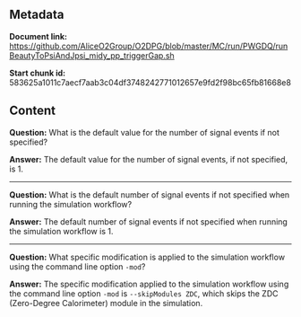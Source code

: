 ## Metadata

**Document link:** https://github.com/AliceO2Group/O2DPG/blob/master/MC/run/PWGDQ/runBeautyToPsiAndJpsi_midy_pp_triggerGap.sh

**Start chunk id:** 583625a1011c7aecf7aab3c04df3748242771012657e9fd2f98bc65fb81668e8

## Content

**Question:** What is the default value for the number of signal events if not specified?

**Answer:** The default value for the number of signal events, if not specified, is 1.

---

**Question:** What is the default number of signal events if not specified when running the simulation workflow?

**Answer:** The default number of signal events if not specified when running the simulation workflow is 1.

---

**Question:** What specific modification is applied to the simulation workflow using the command line option `-mod`?

**Answer:** The specific modification applied to the simulation workflow using the command line option `-mod` is `--skipModules ZDC`, which skips the ZDC (Zero-Degree Calorimeter) module in the simulation.